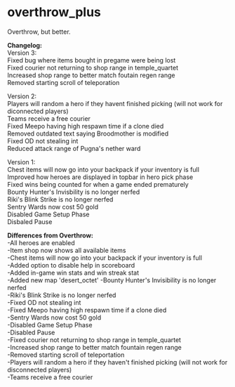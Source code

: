 # overthrow_plus
Overthrow, but better.

**Changelog:<br/>**
Version 3:<br/>
Fixed bug where items bought in pregame were being lost<br/>
Fixed courier not returning to shop range in temple_quartet<br/>
Increased shop range to better match foutain regen range<br/>
Removed starting scroll of teleporation<br/>

Version 2:<br/>
Players will random a hero if they havent finished picking (will not work for diconnected players)<br/>
Teams receive a free courier<br/>
Fixed Meepo having high respawn time if a clone died<br/>
Removed outdated text saying Broodmother is modified<br/>
Fixed OD not stealing int<br/>
Reduced attack range of Pugna's nether ward<br/>

Version 1:<br/>
Chest items will now go into your backpack if your inventory is full<br/>
Improved how heroes are displayed in topbar in hero pick phase<br/>
Fixed wins being counted for when a game ended prematurely<br/>
Bounty Hunter's Invisbility is no longer nerfed<br/>
Riki's Blink Strike is no longer nerfed<br/>
Sentry Wards now cost 50 gold<br/>
Disabled Game Setup Phase<br/>
Disbaled Pause<br/>

**Differences from Overthrow:<br/>**
-All heroes are enabled<br/>
-Item shop now shows all available items<br/>
-Chest items will now go into your backpack if your inventory is full<br/>
-Added option to disable help in scoreboard<br/>
-Added in-game win stats and win streak stat<br/>
-Added new map 'desert_octet'
-Bounty Hunter's Invisibility is no longer nerfed<br/>
-Riki's Blink Strike is no longer nerfed<br/>
-Fixed OD not stealing int<br/>
-Fixed Meepo having high respawn time if a clone died<br/>
-Sentry Wards now cost 50 gold<br/>
-Disabled Game Setup Phase<br/>
-Disabled Pause<br/>
-Fixed courier not returning to shop range in temple_quartet<br/>
-Increased shop range to better match fountain regen range<br/>
-Removed starting scroll of teleportation<br/>
-Players will random a hero if they haven't finished picking (will not work for disconnected players)<br/>
-Teams receive a free courier<br/>
